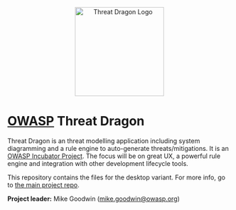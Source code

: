 <p align="center">
  <img src="http://mike-goodwin.github.io/owasp-threat-dragon/content/images/threatdragon_logo_image.svg" width="200" alt="Threat Dragon Logo"/>
</p>

# [OWASP](https://www.owasp.org) Threat Dragon #

Threat Dragon is an threat modelling application including system diagramming and a rule engine to auto-generate threats/mitigations. It is an [OWASP Incubator Project](https://www.owasp.org/index.php/OWASP_Threat_Dragon). The focus will be on great UX, a powerful rule engine and integration with other development lifecycle tools.

This repository contains the files for the desktop variant. For more info, go to [the main project repo](https://github.com/mike-goodwin/owasp-threat-dragon).

**Project leader:** Mike Goodwin (mike.goodwin@owasp.org)
